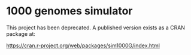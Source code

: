 # 1000 genomes simulator

This project has been deprecated. A published version exists as a CRAN package at:

https://cran.r-project.org/web/packages/sim1000G/index.html


